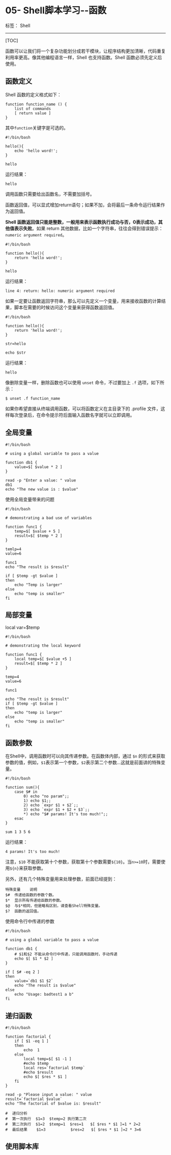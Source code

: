 # 05- Shell脚本学习--函数
标签： Shell

---
[TOC]

函数可以让我们将一个复杂功能划分成若干模块，让程序结构更加清晰，代码重复利用率更高。像其他编程语言一样，Shell 也支持函数。Shell 函数必须先定义后使用。

## 函数定义

Shell 函数的定义格式如下：
```
function function_name () {
    list of commands
    [ return value ]
}
```
其中`function`关键字是可选的。

```
#!/bin/bash

hello(){
	echo 'hello word!';
}

hello
```
运行结果：
```
hello
```

调用函数只需要给出函数名，不需要加括号。

函数返回值，可以显式增加return语句；如果不加，会将最后一条命令运行结果作为返回值。

**Shell 函数返回值只能是整数，一般用来表示函数执行成功与否，0表示成功，其他值表示失败**。如果 return 其他数据，比如一个字符串，往往会得到错误提示：`numeric argument required`。

```
#!/bin/bash

function hello(){
	return 'hello word!';
}

hello
```
运行结果：
```
line 4: return: hello: numeric argument required
```

如果一定要让函数返回字符串，那么可以先定义一个变量，用来接收函数的计算结果，脚本在需要的时候访问这个变量来获得函数返回值。
```
#!/bin/bash

function hello(){
	return 'hello word!';
}

str=hello

echo $str
```

运行结果：
```
hello
```

像删除变量一样，删除函数也可以使用 `unset` 命令，不过要加上 `.f` 选项，如下所示：
```
$ unset .f function_name
```
如果你希望直接从终端调用函数，可以将函数定义在主目录下的 .profile 文件，这样每次登录后，在命令提示符后面输入函数名字就可以立即调用。

## 全局变量

```
#!/bin/bash

# using a global variable to pass a value

function db1 {
	value=$[ $value * 2 ]
}

read -p "Enter a value: " value
db1
echo "The new value is : $value"

```

使用全局变量带来的问题

```
#!/bin/bash

# demonstrating a bad use of variables

function func1 {
	temp=$[ $value + 5 ]
	result=$[ $temp * 2 ]
}

temlp=4
value=6

func1
echo "The result is $result"

if [ $temp -gt $value ]
then
	echo "Temp is larger"
else
	echo "temp is smaller"
fi

```

## 局部变量

local var=$temp

```
#!/bin/bash

# demonstrating the local keyword

function func1 {
	local temp=$[ $value +5 ]
	result=$[ $temp * 2 ]
}

temp=4
value=6

func1

echo "The result is $result"
if [ $temp -gt $value ]
then
	echo "temp is larger"
else
	echo "temp is smaller"
fi
```




## 函数参数

在Shell中，调用函数时可以向其传递参数。在函数体内部，通过 `$n` 的形式来获取参数的值，例如，`$1`表示第一个参数，`$2`表示第二个参数...这就是前面讲的特殊变量。

```
#!/bin/bash

function sum(){
	case $# in 
		0) echo "no param";;
		1) echo $1;;
		2) echo `expr $1 + $2`;;
		3) echo `expr $1 + $2 + $3`;;
		*) echo "$# params! It's too much!";;
	esac
}

sum 1 3 5 6
```

运行结果：
```
4 params! It's too much!
```


注意，`$10` 不能获取第十个参数，获取第十个参数需要`${10}`。当`n>=10`时，需要使用`${n}`来获取参数。

另外，还有几个特殊变量用来处理参数，前面已经提到：
```
特殊变量	说明
$#	传递给函数的参数个数。
$*	显示所有传递给函数的参数。
$@	与$*相同，但是略有区别，请查看Shell特殊变量。
$?	函数的返回值。
```

使用命令行中传递的参数

```
#!/bin/bash

# using a global variable to pass a value

function db1 {
	# $1和$2 不能从命令行中传递，只能调用函数时，手动传递
	echo $[ $1 * $2 ]
}

if [ $# -eq 2 ]
then
	value=`db1 $1 $2`
	echo "The result is $value"
else
	echo "Usage: badtest1 a b"
fi
```

## 递归函数

```
#!/bin/bash

function factorial {
	if [ $1 -eq 1 ]
	then
		echo  1
	else
		local temp=$[ $1 -1 ]
		#echo $temp
		local res=`factorial $temp` 
		#echo $result
		echo $[ $res * $1 ]
	fi
}

read -p "Please input a value: " value
result=`factorial $value`
echo "The factorial of $value is: $result"

#  递归分析
#  第一次执行  $1=3  $temp=2 执行第二次
#  第二次执行  $1=2  $temp=1  $res=1   $[ $res * $1 ]=1 * 2=2
#  最后结果    $1=3           $res=2   $[ $res * $1 ]=2 * 3=6
```

## 使用脚本库



